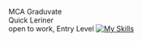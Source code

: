  MCA Graduvate<br>
 Quick Leriner<br>
 open to work, Entry Level
[![My Skills](https://skillicons.dev/icons?i=js,html,css,mysql,git,github)](https://skillicons.dev)
